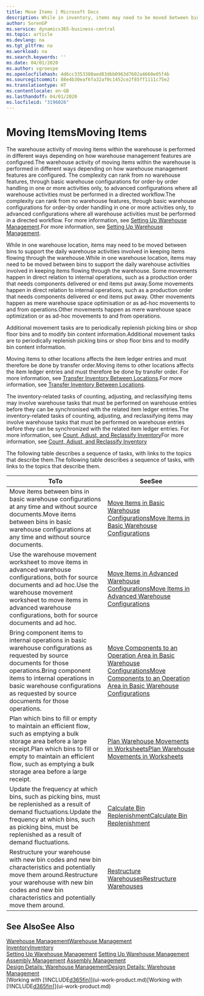 ```yaml
---
title: Move Items | Microsoft Docs
description: While in inventory, items may need to be moved between bins to support the daily warehouse activities involved in keeping items flowing through the warehouse. Some movements happen in direct relation to internal operations, such as a production order that needs components delivered or end items put away. Other movements happen as mere warehouse space optimisation or as ad-hoc movements to and from operations.
author: SorenGP
ms.service: dynamics365-business-central
ms.topic: article
ms.devlang: na
ms.tgt_pltfrm: na
ms.workload: na
ms.search.keywords: ''
ms.date: 04/01/2020
ms.author: sgroespe
ms.openlocfilehash: 4d6cc3353380aed83dbb0963d7602a4660e05f4b
ms.sourcegitcommit: 88e4b30eaf6fa32af0c1452ce2f85ff1111c75e2
ms.translationtype: HT
ms.contentlocale: en-GB
ms.lasthandoff: 04/01/2020
ms.locfileid: "3196026"
---
```

# <a name="moving-items"></a><span data-ttu-id="bfd08-105">Moving Items</span><span class="sxs-lookup"><span data-stu-id="bfd08-105">Moving Items</span></span>
<span data-ttu-id="bfd08-106">The warehouse activity of moving items within the warehouse is performed in different ways depending on how warehouse management features are configured.</span><span class="sxs-lookup"><span data-stu-id="bfd08-106">The warehouse activity of moving items within the warehouse is performed in different ways depending on how warehouse management features are configured.</span></span> <span data-ttu-id="bfd08-107">The complexity can rank from no warehouse features, through basic warehouse configurations for order-by order handling in one or more activities only, to advanced configurations where all warehouse activities must be performed in a directed workflow.</span><span class="sxs-lookup"><span data-stu-id="bfd08-107">The complexity can rank from no warehouse features, through basic warehouse configurations for order-by order handling in one or more activities only, to advanced configurations where all warehouse activities must be performed in a directed workflow.</span></span> <span data-ttu-id="bfd08-108">For more information, see [Setting Up Warehouse Management](warehouse-setup-warehouse.md).</span><span class="sxs-lookup"><span data-stu-id="bfd08-108">For more information, see [Setting Up Warehouse Management](warehouse-setup-warehouse.md).</span></span>

<span data-ttu-id="bfd08-109">While in one warehouse location, items may need to be moved between bins to support the daily warehouse activities involved in keeping items flowing through the warehouse.</span><span class="sxs-lookup"><span data-stu-id="bfd08-109">While in one warehouse location, items may need to be moved between bins to support the daily warehouse activities involved in keeping items flowing through the warehouse.</span></span> <span data-ttu-id="bfd08-110">Some movements happen in direct relation to internal operations, such as a production order that needs components delivered or end items put away.</span><span class="sxs-lookup"><span data-stu-id="bfd08-110">Some movements happen in direct relation to internal operations, such as a production order that needs components delivered or end items put away.</span></span> <span data-ttu-id="bfd08-111">Other movements happen as mere warehouse space optimisation or as ad-hoc movements to and from operations.</span><span class="sxs-lookup"><span data-stu-id="bfd08-111">Other movements happen as mere warehouse space optimization or as ad-hoc movements to and from operations.</span></span>

<span data-ttu-id="bfd08-112">Additional movement tasks are to periodically replenish picking bins or shop floor bins and to modify bin content information.</span><span class="sxs-lookup"><span data-stu-id="bfd08-112">Additional movement tasks are to periodically replenish picking bins or shop floor bins and to modify bin content information.</span></span>

<span data-ttu-id="bfd08-113">Moving items to other locations affects the item ledger entries and must therefore be done by transfer order.</span><span class="sxs-lookup"><span data-stu-id="bfd08-113">Moving items to other locations affects the item ledger entries and must therefore be done by transfer order.</span></span> <span data-ttu-id="bfd08-114">For more information, see [Transfer Inventory Between Locations](inventory-how-transfer-between-locations.md).</span><span class="sxs-lookup"><span data-stu-id="bfd08-114">For more information, see [Transfer Inventory Between Locations](inventory-how-transfer-between-locations.md).</span></span>  

<span data-ttu-id="bfd08-115">The inventory-related tasks of counting, adjusting, and reclassifying items may involve warehouse tasks that must be performed on warehouse entries before they can be synchronised with the related item ledger entries.</span><span class="sxs-lookup"><span data-stu-id="bfd08-115">The inventory-related tasks of counting, adjusting, and reclassifying items may involve warehouse tasks that must be performed on warehouse entries before they can be synchronized with the related item ledger entries.</span></span> <span data-ttu-id="bfd08-116">For more information, see [Count, Adjust, and Reclassify Inventory](inventory-how-count-adjust-reclassify.md)</span><span class="sxs-lookup"><span data-stu-id="bfd08-116">For more information, see [Count, Adjust, and Reclassify Inventory](inventory-how-count-adjust-reclassify.md)</span></span>  

 <span data-ttu-id="bfd08-117">The following table describes a sequence of tasks, with links to the topics that describe them.</span><span class="sxs-lookup"><span data-stu-id="bfd08-117">The following table describes a sequence of tasks, with links to the topics that describe them.</span></span>   

|<span data-ttu-id="bfd08-118">**To**</span><span class="sxs-lookup"><span data-stu-id="bfd08-118">**To**</span></span>|<span data-ttu-id="bfd08-119">**See**</span><span class="sxs-lookup"><span data-stu-id="bfd08-119">**See**</span></span>|  
|------------|-------------|  
|<span data-ttu-id="bfd08-120">Move items between bins in basic warehouse configurations at any time and without source documents.</span><span class="sxs-lookup"><span data-stu-id="bfd08-120">Move items between bins in basic warehouse configurations at any time and without source documents.</span></span>|[<span data-ttu-id="bfd08-121">Move Items in Basic Warehouse Configurations</span><span class="sxs-lookup"><span data-stu-id="bfd08-121">Move Items in Basic Warehouse Configurations</span></span>](warehouse-how-to-move-items-ad-hoc-in-basic-warehousing.md)|
|<span data-ttu-id="bfd08-122">Use the warehouse movement worksheet to move items in advanced warehouse configurations, both for source documents and ad hoc.</span><span class="sxs-lookup"><span data-stu-id="bfd08-122">Use the warehouse movement worksheet to move items in advanced warehouse configurations, both for source documents and ad hoc.</span></span>|[<span data-ttu-id="bfd08-123">Move Items in Advanced Warehouse Configurations</span><span class="sxs-lookup"><span data-stu-id="bfd08-123">Move Items in Advanced Warehouse Configurations</span></span>](warehouse-how-to-move-items-in-advanced-warehousing.md)|  
|<span data-ttu-id="bfd08-124">Bring component items to internal operations in basic warehouse configurations as requested by source documents for those operations.</span><span class="sxs-lookup"><span data-stu-id="bfd08-124">Bring component items to internal operations in basic warehouse configurations as requested by source documents for those operations.</span></span>|[<span data-ttu-id="bfd08-125">Move Components to an Operation Area in Basic Warehouse Configurations</span><span class="sxs-lookup"><span data-stu-id="bfd08-125">Move Components to an Operation Area in Basic Warehouse Configurations</span></span>](warehouse-how-to-move-components-to-an-operation-area-in-basic-warehousing.md)|
|<span data-ttu-id="bfd08-126">Plan which bins to fill or empty to maintain an efficient flow, such as emptying a bulk storage area before a large receipt.</span><span class="sxs-lookup"><span data-stu-id="bfd08-126">Plan which bins to fill or empty to maintain an efficient flow, such as emptying a bulk storage area before a large receipt.</span></span>|[<span data-ttu-id="bfd08-127">Plan Warehouse Movements in Worksheets</span><span class="sxs-lookup"><span data-stu-id="bfd08-127">Plan Warehouse Movements in Worksheets</span></span>](warehouse-how-to-plan-warehouse-movements-in-worksheets.md)|
|<span data-ttu-id="bfd08-128">Update the frequency at which bins, such as picking bins, must be replenished as a result of demand fluctuations.</span><span class="sxs-lookup"><span data-stu-id="bfd08-128">Update the frequency at which bins, such as picking bins, must be replenished as a result of demand fluctuations.</span></span>|[<span data-ttu-id="bfd08-129">Calculate Bin Replenishment</span><span class="sxs-lookup"><span data-stu-id="bfd08-129">Calculate Bin Replenishment</span></span>](warehouse-how-to-calculate-bin-replenishment.md)|
|<span data-ttu-id="bfd08-130">Restructure your warehouse with new bin codes and new bin characteristics and potentially move them around.</span><span class="sxs-lookup"><span data-stu-id="bfd08-130">Restructure your warehouse with new bin codes and new bin characteristics and potentially move them around.</span></span>|[<span data-ttu-id="bfd08-131">Restructure Warehouses</span><span class="sxs-lookup"><span data-stu-id="bfd08-131">Restructure Warehouses</span></span>](warehouse-how-to-restructure-warehouses.md)|  

## <a name="see-also"></a><span data-ttu-id="bfd08-132">See Also</span><span class="sxs-lookup"><span data-stu-id="bfd08-132">See Also</span></span>  
[<span data-ttu-id="bfd08-133">Warehouse Management</span><span class="sxs-lookup"><span data-stu-id="bfd08-133">Warehouse Management</span></span>](warehouse-manage-warehouse.md)  
[<span data-ttu-id="bfd08-134">Inventory</span><span class="sxs-lookup"><span data-stu-id="bfd08-134">Inventory</span></span>](inventory-manage-inventory.md)  
<span data-ttu-id="bfd08-135">[Setting Up Warehouse Management](warehouse-setup-warehouse.md)   </span><span class="sxs-lookup"><span data-stu-id="bfd08-135">[Setting Up Warehouse Management](warehouse-setup-warehouse.md)   </span></span>  
<span data-ttu-id="bfd08-136">[Assembly Management](assembly-assemble-items.md)  </span><span class="sxs-lookup"><span data-stu-id="bfd08-136">[Assembly Management](assembly-assemble-items.md)  </span></span>  
[<span data-ttu-id="bfd08-137">Design Details: Warehouse Management</span><span class="sxs-lookup"><span data-stu-id="bfd08-137">Design Details: Warehouse Management</span></span>](design-details-warehouse-management.md)  
<span data-ttu-id="bfd08-138">[Working with [!INCLUDE[d365fin](includes/d365fin_md.md)]](ui-work-product.md)</span><span class="sxs-lookup"><span data-stu-id="bfd08-138">[Working with [!INCLUDE[d365fin](includes/d365fin_md.md)]](ui-work-product.md)</span></span>
